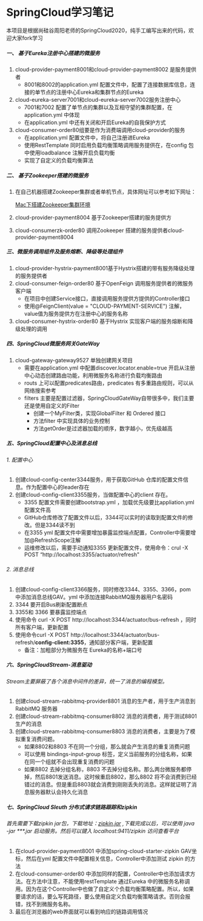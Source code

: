 # SpringCloud学习笔记
本项目是根据尚硅谷周阳老师的SpringCloud2020，纯手工编写出来的代码，欢迎大家fork学习

#####  一、 基于Eureka注册中心搭建的微服务

1. cloud-provider-payment8001和cloud-provider-payment8002 是服务提供者  
    - 8001和8002的application.yml 配置文件中，配置了连接数据库信息，连接的单节点的注册中心Eureka和集群节点的Eureka
2. cloud-eureka-server7001和cloud-eureka-server7002服务注册中心  
    - 7001和7002 配置了单节点的集群以及互相守望的集群配置，在application.yml 中体现
    - 在application.yml 中还有关闭和开启Eureka的自我保护方式
3. cloud-consumer-order80组要是作为消费端调用cloud-provider的服务
    - 在application.yml 配置文件中，将自己注册进Eureka
    - 使用RestTemplate 同时启用负载均衡策略调用服务提供在，在config 包中使用loadbalance 注解开启负载均衡
    - 实现了自定义的负载均衡算法

#####   二、 基于Zookeeper搭建的微服务

1. 在自己机器搭建Zookeeper集群或者单机节点，具体网址可以参考如下网址：

   [Mac下搭建Zookeeper集群环境](https://blog.csdn.net/u014535952/article/details/101232382/)

2. cloud-provider-payment8004 基于Zookeeper搭建的服务提供方

3. cloud-consumerzk-order80 调用Zookeeper 搭建的服务提供者cloud-provider-payment8004

#####   三、微服务调用组件及服务熔断、降级等处理组件

1. cloud-provider-hystrix-payment8001基于Hystrix搭建的带有服务降级处理的服务提供者
2. cloud-consumer-feign-order80 基于OpenFeign 调用服务提供者的微服务客户端
   - 在项目中创建Service接口，直接调用服务提供方提供的Controller接口
   - 使用@FeignClient(value = "CLOUD-PAYMENT-SERVICE") 注解，value值为服务提供方在注册中心的服务名称
3. cloud-consumer-hystrix-order80 基于Hystrix 实现客户端的服务熔断和降级处理的调用

#####  四、SpringCloud微服务网关GateWay

1. cloud-gateway-gateway9527 单独创建网关项目
   - 需要在application.yml 中配置discover.locator.enable=true 开启从注册中心动态创建路由功能，利用微服务名称进行负载均衡路由
   - routs 上可以配置predicates路由，predicates 有多重路由规则，可以从网络搜索参考
   - filters 主要是配置过滤器，SpringCloudGateWay自带很多中，我们主要还是使用自定义的Filter
     - 创建一个MyFilter类，实现GlobalFilter 和 Ordered 接口
     - 方法filter 中实现具体的业务控制
     - 方法getOrder是过滤器加载的顺序，数字越小，优先级越高

#####  五、SpringCloud配置中心及消息总线

######  1. 配置中心

1. 创建cloud-config-center3344服务，用于获取GitHub 仓库的配置文件信息。作为配置中心的leader存在
2. 创建cloud-config-client3355服务，当做配置中心的client 存在。
   - 3355 配置文件需要创建bootstrap.yml ，加载优先级要比appliation.yml配置文件高
   - GitHub仓库修改了配置文件以后，3344可以实时的读取到配置文件的修改。但是3344读不到
   - 在3355 yml 配置文件中需要增加暴露监控端点配置，Controller中需要增加@RefreshScope注解
   - 运维修改以后，需要手动通知3355 更新配置文件，使用命令：crul -X POST “http://localhost:3355/actuator/refresh"

######  2. 消息总线

1. 创建cloud-config-client3366服务，同时修改3344、3355、3366，pom 中添加消息总线GAV。yml 中添加连接RabbitMQ服务器用户名密码
2. 3344 要开启Bus刷新配置断点
3. 3355和 3366 要暴露监控端点
4. 使用命令 curl -X POST http://localhost:3344/actuator/bus-refresh ，同时所有客户端，更新配置
5. 使用命令curl -X POST http://localhost:3344/actuator/bus-refresh/**config-client:3355**，通知部分客户端，更新配置
   - 备注：加粗部分为微服务在 Eureka的名称+端口号



#####  六、SpringCloudStream-消息驱动

######  Stream主要屏蔽了各个消息中间件的差异，统一了消息的编程模型。

1. 创建cloud-stream-rabbitmq-provider8801 消息的生产者，用于生产消息到RabbitMQ 服务器
2. 创建cloud-stream-rabbitmq-consumer8802 消息的消费者，用于测试8801生产的消息
3. 创建cloud-stream-rabbitmq-consumer8803 消息的消费者，主要是为了模拟重复消费问题。
   - 如果8802和8803 不在同一个分组，那么就会产生消息的重复消费问题
   - 可以使用 bindings-input-group 标签，定义当前服务的分组名称，如果在同一个组就不会出现重复消费的问题
   - 如果8802 去掉分组名称，8803 不去掉分组名称。那么两台微服务都停掉，然后8801发送消息。这时候重启8802，那么8802 将不会消费到已经错过的消息。但是重启8803就会消费到刚刚丢失的消息。这样就证明了消息服务器默认会持久化消息



#####  七、SpringCloud Sleuth 分布式请求链路跟踪和zipkin

######  首先需要下载zipkin jar包，下载地址：[zipkin.jar](https://dl.bintray.com/openzipkin/maven/io/zipkin/java/zipkin-server/2.12.9/) ,下载完成以后，可以使用 java -jar ***.jar 启动服务。然后可以键入 localhost:9411/zipkin 访问查看平台

1. 在cloud-provider-payment8001 中添加spring-cloud-starter-zipkin GAV坐标，然后在yml 配置文件中配置相关信息，Controller中添加测试 zipkin 的方法
2. 在cloud-consumer-order80 中添加同样的配置，Controller中也添加请求方法。在方法中注意，不能使用restTemplate 通过Eureka 中的微服务名称调用。因为在这个Controller中也做了自定义个负载均衡策略配置。所以，如果要请求的话，要么写死路径，要么使用自定义负载均衡策略请求。否则会报错，找不到微服务名称。
3. 最后在浏览器的web界面就可以看到响应的链路调用情况

